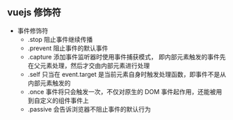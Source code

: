 ## vuejs 修饰符

- 事件修饰符
    + .stop 阻止事件继续传播
    + .prevent 阻止事件的默认事件
    + .capture 添加事件监听器时使用事件捕获模式， 即内部元素触发的事件先在父元素处理，然后才交由内部元素进行处理
    + .self 只当在 event.target 是当前元素自身时触发处理函数，即事件不是从内部元素触发的
    + .once 事件将只会触发一次，不仅对原生的 DOM 事件起作用，还能被用到自定义的组件事件上
    + .passive 会告诉浏览器不阻止事件的默认行为
